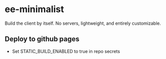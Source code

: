 # ee-minimalist

Build the client by itself. No servers, lightweight, and entirely customizable.

## Deploy to github pages

- Set STATIC_BUILD_ENABLED to true in repo secrets
